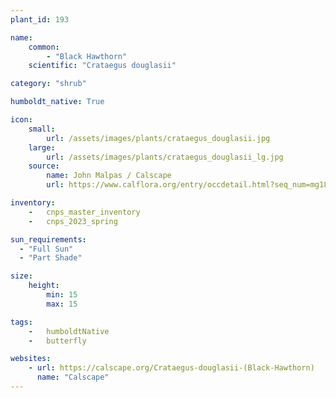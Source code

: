 ```yaml
---
plant_id: 193 

name: 
    common:  
        - "Black Hawthorn"  
    scientific: "Crataegus douglasii"  

category: "shrub"

humboldt_native: True

icon: 
    small: 
        url: /assets/images/plants/crataegus_douglasii.jpg 
    large: 
        url: /assets/images/plants/crataegus_douglasii_lg.jpg 
    source: 
        name: John Malpas / Calscape
        url: https://www.calflora.org/entry/occdetail.html?seq_num=mg18678

inventory: 
    -   cnps_master_inventory
    -   cnps_2023_spring

sun_requirements:
  - "Full Sun"
  - "Part Shade"

size:
    height: 
        min: 15
        max: 15

tags:  
    -   humboldtNative
    -   butterfly

websites:
    - url: https://calscape.org/Crataegus-douglasii-(Black-Hawthorn) 
      name: "Calscape"
---
```








